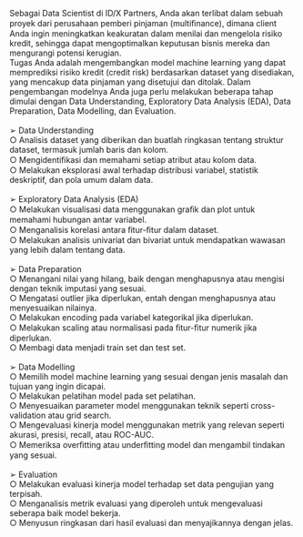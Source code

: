 Sebagai Data Scientist di ID/X Partners, Anda akan terlibat  dalam sebuah proyek dari perusahaan pemberi pinjaman (multiﬁnance), dimana client Anda ingin meningkatkan keakuratan dalam menilai dan mengelola risiko kredit, sehingga dapat mengoptimalkan keputusan bisnis mereka dan mengurangi potensi kerugian. 
<br>Tugas Anda adalah mengembangkan model machine learning yang dapat memprediksi risiko kredit (credit risk) berdasarkan
dataset yang disediakan, yang mencakup data pinjaman yang disetujui dan ditolak. Dalam pengembangan modelnya Anda juga
perlu melakukan beberapa tahap dimulai dengan Data Understanding, Exploratory Data Analysis (EDA), Data Preparation, Data Modelling, dan Evaluation. 
<br><br>➢ Data Understanding
<br>○ Analisis dataset yang diberikan dan buatlah ringkasan tentang struktur dataset, termasuk jumlah baris dan kolom.
<br>○ Mengidentiﬁkasi dan memahami setiap atribut atau kolom data.
<br>○ Melakukan eksplorasi awal terhadap distribusi variabel, statistik deskriptif, dan pola umum dalam data.
<br><br>➢ Exploratory Data Analysis (EDA)
<br>○ Melakukan visualisasi data menggunakan graﬁk dan plot untuk memahami hubungan antar variabel.
<br>○ Menganalisis korelasi antara ﬁtur-ﬁtur dalam dataset.
<br>○ Melakukan analisis univariat dan bivariat untuk mendapatkan wawasan yang lebih dalam tentang data.
<br><br>➢ Data Preparation
<br>○ Menangani nilai yang hilang, baik dengan menghapusnya atau mengisi dengan teknik imputasi yang sesuai.
<br>○ Mengatasi outlier jika diperlukan, entah dengan menghapusnya atau menyesuaikan nilainya.
<br>○ Melakukan encoding pada variabel kategorikal jika diperlukan.
<br>○ Melakukan scaling atau normalisasi pada ﬁtur-ﬁtur numerik jika diperlukan.
<br>○ Membagi data menjadi train set dan test set.
<br><br>➢ Data Modelling
<br>○ Memilih model machine learning yang sesuai dengan jenis masalah dan tujuan yang ingin dicapai.
<br>○ Melakukan pelatihan model pada set pelatihan.
<br>○ Menyesuaikan parameter model menggunakan teknik seperti cross-validation atau grid search.
<br>○ Mengevaluasi kinerja model menggunakan metrik yang relevan seperti akurasi, presisi, recall, atau ROC-AUC.
<br>○ Memeriksa overﬁtting atau underﬁtting model dan mengambil tindakan yang sesuai.
<br><br>➢ Evaluation
<br>○ Melakukan evaluasi kinerja model terhadap set data pengujian yang terpisah.
<br>○ Menganalisis metrik evaluasi yang diperoleh untuk mengevaluasi seberapa baik model bekerja.
<br>○ Menyusun ringkasan dari hasil evaluasi dan menyajikannya dengan jelas.
